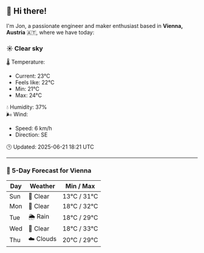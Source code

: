 ## 👋 Hi there!

I'm Jon, a passionate engineer and maker enthusiast based in **Vienna, Austria** 🇦🇹, where we have today:

### ☀️ Clear sky 

🌡️ Temperature: 
* Current: 23°C
* Feels like: 22°C
* Min: 21°C 
* Max: 24°C  

💧 Humidity: 37%  
🌬️ Wind: 
* Speed: 6 km/h 
* Direction: SE  

🕒 Updated: 2025-06-21 18:21 UTC

---

### 📅 5-Day Forecast for Vienna

| Day | Weather | Min / Max |
|-----|---------|------------|
| Sun | 🌙 Clear | 13°C / 31°C |
| Mon | 🌙 Clear | 18°C / 32°C |
| Tue | 🌦️ Rain | 18°C / 29°C |
| Wed | 🌙 Clear | 18°C / 33°C |
| Thu | ☁️ Clouds | 20°C / 29°C |
